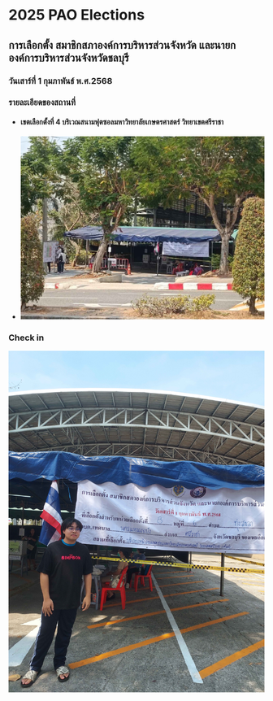 # 2025 PAO Elections

## การเลือกตั้ง สมาชิกสภาองค์การบริหารส่วนจังหวัด และนายกองค์การบริหารส่วนจังหวัดชลบุรี 
### วันเสาร์ที่ 1 กุมภาพันธ์ พ.ศ.2568

### รายละเอียดของสถานที่
- #### เขตเลือกตั้งที่ 4 บริเวณสนามฟุตซอลมหาวิทยาลัยเกษตรศาสตร์ วิทยาเขตศรีราชา
-   ![](Image/pao_Pic1.jpg)


### Check in
  ![Image](Image/pao_Pic2.jpg)
